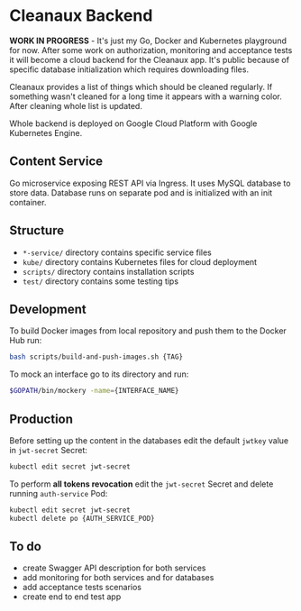 # Cleanaux Backend

**WORK IN PROGRESS** - It's just my Go, Docker and Kubernetes playground for now. After some work on authorization, monitoring and acceptance tests it will become a cloud backend for the Cleanaux app. It's public because of specific database initialization which requires downloading files.

Cleanaux provides a list of things which should be cleaned regularly. If something wasn't cleaned for a long time it appears with a warning color. After cleaning whole list is updated.

Whole backend is deployed on Google Cloud Platform with Google Kubernetes Engine.

## Content Service

Go microservice exposing REST API via Ingress. It uses MySQL database to store data. Database runs on separate pod and is initialized with an init container.

## Structure

- `*-service/` directory contains specific service files
- `kube/` directory contains Kubernetes files for cloud deployment
- `scripts/` directory contains installation scripts
- `test/` directory contains some testing tips

## Development

To build Docker images from local repository and push them to the Docker Hub run:

```bash
bash scripts/build-and-push-images.sh {TAG}
```

To mock an interface go to its directory and run:

```bash
$GOPATH/bin/mockery -name={INTERFACE_NAME}
```

## Production

Before setting up the content in the databases edit the default `jwtkey` value in `jwt-secret` Secret:

```bash
kubectl edit secret jwt-secret
```

To perform **all tokens revocation** edit the `jwt-secret` Secret and delete running `auth-service` Pod:

```bash
kubectl edit secret jwt-secret
kubectl delete po {AUTH_SERVICE_POD}
```

## To do

- create Swagger API description for both services
- add monitoring for both services and for databases
- add acceptance tests scenarios
- create end to end test app

